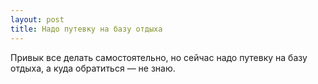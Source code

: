 ```yaml
---
layout: post 
title: Надо путевку на базу отдыха 
--- 
```

Привык все делать самостоятельно, но сейчас надо путевку на базу отдыха, а куда обратиться — не знаю.